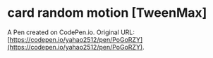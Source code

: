 # card random motion [TweenMax]

A Pen created on CodePen.io. Original URL: [https://codepen.io/yahao2512/pen/PoGoRZY](https://codepen.io/yahao2512/pen/PoGoRZY).

